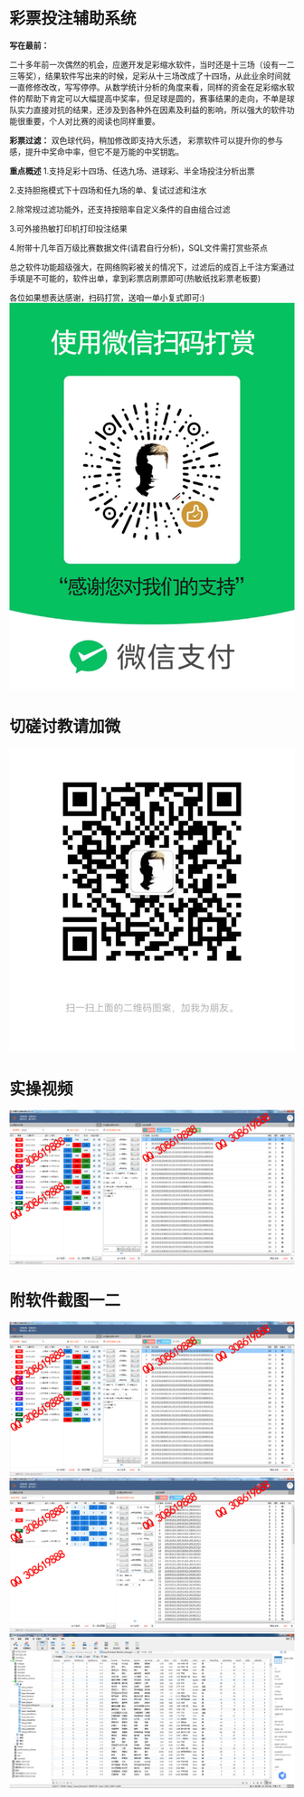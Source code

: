 # 彩票投注辅助系统

**写在最前：**

二十多年前一次偶然的机会，应邀开发足彩缩水软件，当时还是十三场（设有一二三等奖），结果软件写出来的时候，足彩从十三场改成了十四场，从此业余时间就一直修修改改，写写停停。从数学统计分析的角度来看，同样的资金在足彩缩水软件的帮助下肯定可以大幅提高中奖率，但足球是圆的，赛事结果的走向，不单是球队实力直接对抗的结果，还涉及到各种外在因素及利益的影响，所以强大的软件功能很重要，个人对比赛的阅读也同样重要。

**彩票过滤：**
双色球代码，稍加修改即支持大乐透， 彩票软件可以提升你的参与感，提升中奖命中率，但它不是万能的中奖钥匙。

**重点概述**
1.支持足彩十四场、任选九场、进球彩、半全场投注分析出票

2.支持胆拖模式下十四场和任九场的单、复试过滤和注水

2.除常规过滤功能外，还支持按赔率自定义条件的自由组合过滤

3.可外接热敏打印机打印投注结果

4.附带十几年百万级比赛数据文件(请君自行分析)，SQL文件需打赏些茶点

总之软件功能超级强大，在网络购彩被关的情况下，过滤后的成百上千注方案通过手填是不可能的，软件出单，拿到彩票店刷票即可(热敏纸找彩票老板要)


各位如果想表达感谢，扫码打赏，送咱一单小复式即可:)
![打赏码](images/dashang.png)

# 切磋讨教请加微
![二维码名片](images/weixinhao.png)

# 实操视频
[![实操视频](images/zucai.png)](https://youtu.be/vWlbXeKT-_o "实操视频")

# 附软件截图一二
![足彩](images/zucai.png)
![进球彩](images/jinqiucai.png)
![数据](images/mysql.png)

